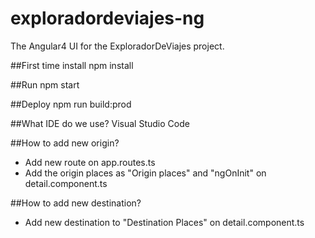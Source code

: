 # exploradordeviajes-ng
The Angular4 UI for the ExploradorDeViajes project.

##First time install
npm install

##Run 
npm start

##Deploy
npm run build:prod

##What IDE do we use?
Visual Studio Code

##How to add new origin?
- Add new route on app.routes.ts
- Add the origin places as "Origin places" and "ngOnInit" on detail.component.ts

##How to add new destination?
- Add new destination to "Destination Places" on detail.component.ts